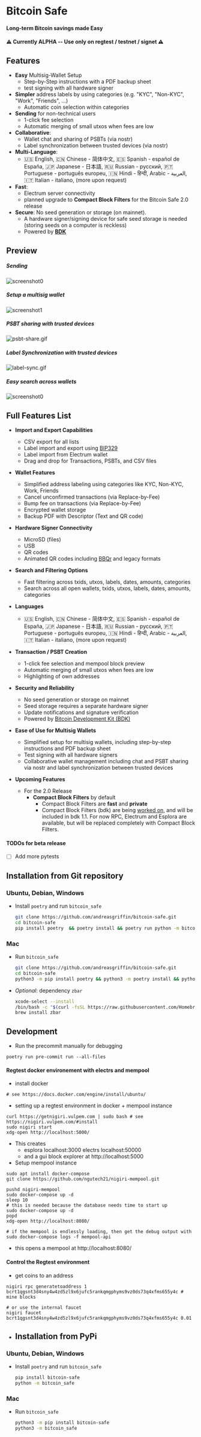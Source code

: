 # Bitcoin Safe

#### Long-term Bitcoin savings made Easy

#### ⚠️ Currently ALPHA -- Use only on regtest / testnet / signet ⚠️

## Features

- **Easy** Multisig-Wallet Setup
  - Step-by-Step instructions with a PDF backup sheet
  - test signing with all hardware signer
- **Simpler** address labels by using categories (e.g. "KYC", "Non-KYC", "Work", "Friends", ...)
  - Automatic coin selection within categories
- **Sending** for non-technical users
  - 1-click fee selection
  - Automatic merging of small utxos when fees are low
- **Collaborative**:
  - Wallet chat and sharing of PSBTs (via nostr)
  - Label synchronization between trusted devices (via nostr)
- **Multi-Language**:
  - 🇺🇸 English, 🇨🇳 Chinese - 简体中文, 🇪🇸 Spanish - español de España, 🇯🇵 Japanese - 日本語, 🇷🇺 Russian - русский, 🇵🇹 Portuguese - português europeu, 🇮🇳 Hindi - हिन्दी, Arabic - العربية, 🇮🇹 Italian - italiano, (more upon request)
- **Fast**: 
  - Electrum server connectivity 
  - planned upgrade to **Compact Block Filters** for the Bitcoin Safe 2.0 release
- **Secure**: No seed generation or storage (on mainnet).
  - A hardware signer/signing device for safe seed storage is needed (storing seeds on a computer is reckless)
  - Powered by **[BDK](https://github.com/bitcoindevkit/bdk)**

## Preview

##### Sending

![screenshot0](docs/send.gif)

##### Setup a multisig wallet

![screenshot1](docs/multisig-setup.gif)

##### PSBT sharing with trusted devices

![psbt-share.gif](docs/psbt-share.gif)

##### Label Synchronization with trusted devices

![label-sync.gif](docs/label-sync.gif)

##### Easy search across wallets

![screenshot0](docs/global-search.gif)

## Full Features List

- **Import and Export Capabilities**
  
  - CSV export for all lists
  - Label import and export using [BIP329](https://bip329.org/)
  - Label import from Electrum wallet
  - Drag and drop for Transactions, PSBTs, and CSV files

- **Wallet Features**
  
  - Simplified address labeling using categories like KYC, Non-KYC, Work, Friends
  - Cancel unconfirmed transactions (via Replace-by-Fee)
  - Bump fee on transactions (via Replace-by-Fee)
  - Encrypted wallet storage
  - Backup PDF with Descriptor (Text and QR code)

- **Hardware Signer Connectivity**
  
  - MicroSD (files)
  - USB
  - QR codes
  - Animated QR codes including [BBQr](https://bbqr.org/) and legacy formats

- **Search and Filtering Options**
  
  - Fast filtering across txids, utxos, labels, dates, amounts, categories
  - Search across all open wallets, txids, utxos, labels, dates, amounts, categories

- **Languages**
  
  - 🇺🇸 English, 🇨🇳 Chinese - 简体中文, 🇪🇸 Spanish - español de España, 🇯🇵 Japanese - 日本語, 🇷🇺 Russian - русский, 🇵🇹 Portuguese - português europeu, 🇮🇳 Hindi - हिन्दी, Arabic - العربية, 🇮🇹 Italian - italiano, (more upon request)

- **Transaction / PSBT Creation**
  
  - 1-click fee selection and mempool block preview
  - Automatic merging of small utxos when fees are low
  - Highlighting of own addresses 

- **Security and Reliability**
  
  - No seed generation or storage on mainnet
  - Seed storage requires a separate hardware signer  
  - Update notifications and signature verification
  - Powered by [Bitcoin Development Kit (BDK)](https://github.com/bitcoindevkit/bdk)

- **Ease of Use for Multisig Wallets**
  
  - Simplified setup for multisig wallets, including step-by-step instructions and PDF backup sheet
  - Test signing with all hardware signers
  - Collaborative wallet management including chat and PSBT sharing via nostr and label synchronization between trusted devices

- **Upcoming Features**
  
  - For the 2.0 Release
    - **Compact Block Filters** by default
      - Compact Block Filters are **fast** and **private**
      - Compact Block Filters (bdk) are being [worked on](https://github.com/bitcoindevkit/bdk/issues/679), and will be included in bdk 1.1. For now RPC, Electrum and Esplora are available, but will be replaced completely with Compact Block Filters.

#### TODOs for beta release

- [ ] Add more pytests

## Installation from Git repository

### Ubuntu, Debian, Windows

- Install `poetry` and run `bitcoin_safe`
  
  ```sh
  git clone https://github.com/andreasgriffin/bitcoin-safe.git
  cd bitcoin-safe
  pip install poetry  && poetry install && poetry run python -m bitcoin_safe
  ```

### Mac

- Run `bitcoin_safe`
  
  ```sh
  git clone https://github.com/andreasgriffin/bitcoin-safe.git
  cd bitcoin-safe
  python3 -m pip install poetry && python3 -m poetry install && python3 -m poetry run python3 -m bitcoin_safe
  ```

- *Optional*: dependency `zbar`
  
  ```sh
  xcode-select --install
  /bin/bash -c "$(curl -fsSL https://raw.githubusercontent.com/Homebrew/install/HEAD/install.sh)"
  brew install zbar 
  ```

## Development

* Run the precommit manually for debugging

```shell
poetry run pre-commit run --all-files
```

#### Regtest docker environement with electrs and mempool

* install docker

```shell
# see https://docs.docker.com/engine/install/ubuntu/
```

* setting up a regtest environment in docker + mempool instance

```shell
curl https://getnigiri.vulpem.com | sudo bash # see https://nigiri.vulpem.com/#install
sudo nigiri start
xdg-open http://localhost:5000/
```

* This creates
  * esplora localhost:3000
    electrs localhost:50000 
  * and a gui block explorer at http://localhost:5000
* Setup mempool instance

```shell
sudo apt install docker-compose
git clone https://github.com/ngutech21/nigiri-mempool.git

pushd nigiri-mempool
sudo docker-compose up -d
sleep 10
# this is needed because the database needs time to start up 
sudo docker-compose up -d
popd
xdg-open http://localhost:8080/

# if the mempool is endlessly loading, then get the debug output with
sudo docker-compose logs -f mempool-api
```

* this opens a mempool at http://localhost:8080/

#### Control the Regtest environment

* get coins to an address

```shell
nigiri rpc generatetoaddress 1 bcrt1qgsnt3d4sny4w4zd5zl9x6jufc5rankqmgphyms9vz0ds73q4xfms655y4c # mine blocks

# or use the internal faucet
nigiri faucet bcrt1qgsnt3d4sny4w4zd5zl9x6jufc5rankqmgphyms9vz0ds73q4xfms655y4c 0.01
```

* ## Installation from PyPi

### Ubuntu, Debian, Windows

- Install `poetry` and run `bitcoin_safe`
  
  ```sh
  pip install bitcoin-safe
  python -m bitcoin_safe
  ```

### Mac

- Run `bitcoin_safe`
  
  ```sh
  python3 -m pip install bitcoin-safe
  python3 -m bitcoin_safe
  ```
